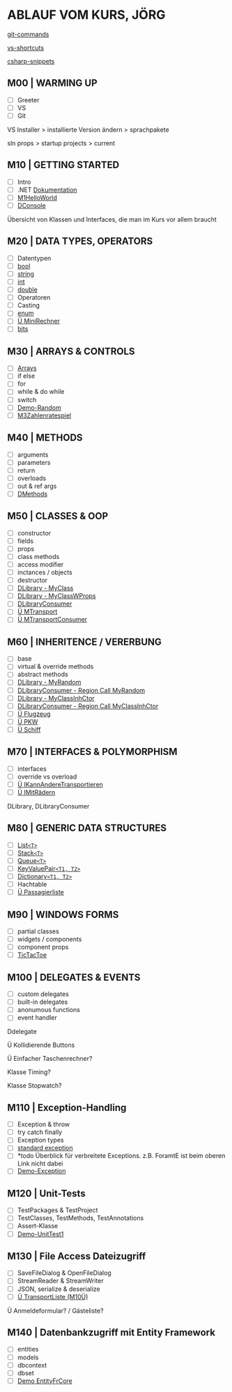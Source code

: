 # ABLAUF VOM KURS, JÖRG

[git-commands](GIT-COMMANDS.md)

[vs-shortcuts](VS-SHORTCUTS.md)

[csharp-snippets](CSHARP-SNIPPETS.md)

## M00 | WARMING UP

- [ ] Greeter
- [ ] VS
- [ ] Git

VS Installer > installierte Version ändern > sprachpakete

sln props > startup projects > current

## M10 | GETTING STARTED

- [ ] Intro
- [ ] .NET [Dokumentation](https://docs.microsoft.com/de-de/dotnet/api/?view=netframework-4.8)
- [ ] [M1HelloWorld](../joerg/CS-GK-VC-J/M1HelloWorld/M1HelloWorld.cs)
- [ ] [DConsole](../joerg/CS-GK-VC-J/Demo-Console/DConsole.cs)

Übersicht von Klassen und Interfaces, die man im Kurs vor allem braucht

## M20 | DATA TYPES, OPERATORS

- [ ] Datentypen
- [ ] [bool](../joerg/CS-GK-VC-J/Demo-bool/Dbool.cs)
- [ ] [string](../joerg/CS-GK-VC-J/Demo-String/Dstring.cs)
- [ ] [int](../joerg/CS-GK-VC-J/Demo-int/Dint.cs)
- [ ] [double](../joerg/CS-GK-VC-J/Demo-double/Ddouble.cs)
- [ ] Operatoren
- [ ] Casting
- [ ] [enum](../joerg/CS-GK-VC-J/Demo-enum/Denum.cs)
- [ ] [Ü MiniRechner](../joerg/CS-GK-VC-J/M2MiniRechner/M2MiniRechner.cs)
- [ ] [bits](../joerg/CS-GK-VC-J/Demo-bits/Dbits.cs)

## M30 | ARRAYS & CONTROLS

- [ ] [Arrays](../joerg/CS-GK-VC-J/Demo-Array/DArray.cs)
- [ ] if else
- [ ] for
- [ ] while & do while
- [ ] switch
- [ ] [Demo-Random](../joerg/CS-GK-VC-J/Demo-Random/DRandom.cs)
- [ ] [M3Zahlenratespiel](../joerg/CS-GK-VC-J/M3Zufallszahl/M3Zufallszahl.cs)

## M40 | METHODS

- [ ] arguments
- [ ] parameters
- [ ] return
- [ ] overloads
- [ ] out & ref args
- [ ] [DMethods](../joerg/CS-GK-VC-J/Demo-Methods/DMethods.cs)

## M50 | CLASSES & OOP

- [ ] constructor
- [ ] fields
- [ ] props
- [ ] class methods
- [ ] access modifier
- [ ] inctances / objects
- [ ] destructor
- [ ] [DLibrary - MyClass](../joerg/CS-GK-VC-J/Demo-Library/MyClass.cs) <!-- der bessere Name: MyClassWFields -->
- [ ] [DLibrary - MyClassWProps](../joerg/CS-GK-VC-J/Demo-Library/MyClassWProps.cs)
- [ ] [DLibraryConsumer](../joerg/CS-GK-VC-J/Demo-Library-Consumer/DLibConsumer.cs)
- [ ] [Ü MTransport](../joerg/CS-GK-VC-J/MTransport/Transport.cs)
- [ ] [Ü MTransportConsumer](../joerg/CS-GK-VC-J/MTransport/TConsumer.cs)

## M60 | INHERITENCE / VERERBUNG

- [ ] base
- [ ] virtual & override methods
- [ ] abstract methods
- [ ] [DLibrary - MyRandom](../joerg/CS-GK-VC-J/Demo-Library/MyRandom.cs)
- [ ] [DLibraryConsumer - Region Call MyRandom](../joerg/CS-GK-VC-J/Demo-Library-Consumer/DLibConsumer.cs)
- [ ] [DLibrary - MyClassInhCtor](../joerg/CS-GK-VC-J/Demo-Library/MyClassInhCtor.cs)
- [ ] [DLibraryConsumer - Region Call MyClassInhCtor](../joerg/CS-GK-VC-J/Demo-Library-Consumer/DLibConsumer.cs)
- [ ] [Ü Flugzeug](../joerg/CS-GK-VC-J/MTransport/Flugzeug.cs)
- [ ] [Ü PKW](../joerg/CS-GK-VC-J/MTransport/PKW.cs)
- [ ] [Ü Schiff](../joerg/CS-GK-VC-J/MTransport/Schiff.cs)

## M70 | INTERFACES & POLYMORPHISM

- [ ] interfaces
- [ ] override vs overload
- [ ] [Ü IKannAndereTransportieren](../joerg/CS-GK-VC-J/MTransport/IKannAndereTransportieren.cs)
- [ ] [Ü IMitRädern](../joerg/CS-GK-VC-J/MTransport/IMitRädern.cs)

DLibrary, DLibraryConsumer

## M80 | GENERIC DATA STRUCTURES

- [ ] [List`<T>`](../joerg/CS-GK-VC-J/Demo-List/DList.cs)
- [ ] [Stack`<T>`](../joerg/CS-GK-VC-J/Demo-Stack/DStack.cs)
- [ ] [Queue`<T>`](../joerg/CS-GK-VC-J/Demo-Queue/DQueue.cs)
- [ ] [KeyValuePair`<T1, T2>`](../joerg/CS-GK-VC-J/Demo-KeyValuePair/DKeyValuePair.cs)
- [ ] [Dictionary`<T1, T2>`](../joerg/CS-GK-VC-J/Demo-Dictionary/DDictionary.cs)
- [ ] Hachtable
- [ ] [Ü Passagierliste](../joerg/CS-GK-VC-J/MTransport/Flugzeug.cs)

## M90 | WINDOWS FORMS

- [ ] partial classes
- [ ] widgets / components
- [ ] component props
- [ ] [TicTacToe](../joerg/CS-GK-VC-J/Demo-WinForm/DWinForm.cs)

## M100 | DELEGATES & EVENTS

- [ ] custom delegates
- [ ] built-in delegates
- [ ] anonumous functions
- [ ] event handler

Ddelegate

Ü Kollidierende Buttons

Ü Einfacher Taschenrechner?

Klasse Timing?

Klasse Stopwatch?

## M110 | Exception-Handling​

- [ ] Exception & throw
- [ ] try catch finally
- [ ] Exception types
- [ ] [standard exception](https://docs.microsoft.com/de-de/dotnet/standard/design-guidelines/using-standard-exception-types)
- [ ] *todo Überblick für verbreitete Exceptions. z.B. ForamtE ist beim oberen Link nicht dabei
- [ ] [Demo-Exception](../joerg/CS-GK-VC-J/Demo-Exceptions/Form1.cs)

## M120 | Unit-Tests

- [ ] TestPackages & TestProject
- [ ] TestClasses, TestMethods, TestAnnotations
- [ ] Assert-Klasse
- [ ] [Demo-UnitTest1](../joerg/CS-GK-VC-J/Demo-UnitTests/UnitTest1.cs)

## M130 | File Access Dateizugriff​

- [ ] SaveFileDialog & OpenFileDialog
- [ ] StreamReader & StreamWriter
- [ ] JSON, serialize & deserialize 
- [ ] [Ü TransportListe (M10Ü)](../joerg/CS-GK-VC-J/M13Serialisierung/Form1.cs)

Ü Anmeldeformular? / Gästeliste?

## M140 | Datenbankzugriff mit Entity Framework​

- [ ] entities
- [ ] models
- [ ] dbcontext
- [ ] dbset
- [ ] [Demo EntityFrCore](../joerg/CS-GK-VC-J/Demo-EntityFrameworkCore/DEFCore.cs)
